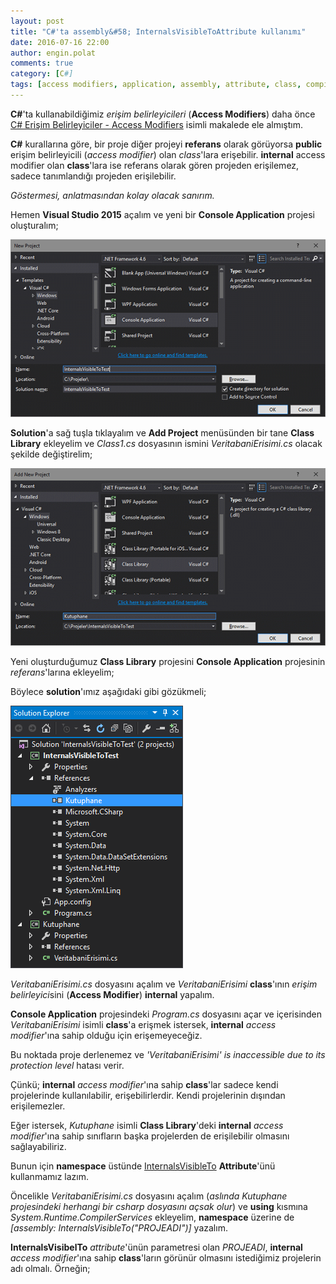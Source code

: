```yaml
---
layout: post
title: "C#'ta assembly&#58; InternalsVisibleToAttribute kullanımı"
date: 2016-07-16 22:00
author: engin.polat
comments: true
category: [C#]
tags: [access modifiers, application, assembly, attribute, class, compilerservices, console, csharp, erişim belirleyiciler, internal, internalsvisibleto, internalsvisibletoattribute, library, namespace, project, protection level, public, reference, runtime, solution, solution explorer, system, var, visual studio]
---
```

**C#**'ta kullanabildiğimiz *erişim belirleyicileri* (**Access Modifiers**) daha önce <a href="http://www.enginpolat.com/csharp-erisim-belirleyiciler-access-modifiers/" target="_blank" rel="noopener">C# Erişim Belirleyiciler - Access Modifiers</a> isimli makalede ele almıştım.

**C#** kurallarına göre, bir proje diğer projeyi **referans** olarak görüyorsa **public** erişim belirleyicili (*access modifier*) olan *class*'lara erişebilir. **internal** access modifier olan **class**'lara ise referans olarak gören projeden erişilemez, sadece tanımlandığı projeden erişilebilir.

*Göstermesi, anlatmasından kolay olacak sanırım.*

Hemen **Visual Studio 2015** açalım ve yeni bir **Console Application** projesi oluşturalım;

![](/assets/uploads/2016/07/assembly-internalsvisibleto-attribute-0.png)

**Solution**'a sağ tuşla tıklayalım ve **Add Project** menüsünden bir tane **Class Library** ekleyelim ve *Class1.cs* dosyasının ismini *VeritabaniErisimi.cs* olacak şekilde değiştirelim;

![](/assets/uploads/2016/07/assembly-internalsvisibleto-attribute-1.png)

Yeni oluşturduğumuz **Class Library** projesini **Console Application** projesinin *referans*'larına ekleyelim;

Böylece **solution**'ımız aşağıdaki gibi gözükmeli;

![](/assets/uploads/2016/07/assembly-internalsvisibleto-attribute-2.png)

*VeritabaniErisimi.cs* dosyasını açalım ve *VeritabaniErisimi* **class**'ının *erişim belirleyici*sini (**Access Modifier**) **internal** yapalım.

<script src="https://gist.github.com/polatengin/5851e2e34124f8c6a15b1a6b97b1cdd0.js?file=VeritabaniErisimi-Before.cs"></script>

**Console Application** projesindeki *Program.cs* dosyasını açar ve içerisinden *VeritabaniErisimi* isimli **class**'a erişmek istersek, **internal** *access modifier*'ına sahip olduğu için erişemeyeceğiz.

<script src="https://gist.github.com/polatengin/5851e2e34124f8c6a15b1a6b97b1cdd0.js?file=Program.cs"></script>

Bu noktada proje derlenemez ve *'VeritabaniErisimi' is inaccessible due to its protection level* hatası verir.

Çünkü; **internal** *access modifier*'ına sahip **class**'lar sadece kendi projelerinde kullanılabilir, erişebilirlerdir. Kendi projelerinin dışından erişilemezler.

Eğer istersek, *Kutuphane* isimli **Class Library**'deki **internal** *access modifier*'ına sahip sınıfların başka projelerden de erişilebilir olmasını sağlayabiliriz.

Bunun için **namespace** üstünde <a href="https://msdn.microsoft.com/library/system.runtime.compilerservices.internalsvisibletoattribute" target="_blank" rel="noopener">InternalsVisibleTo</a> **Attribute**'ünü kullanmamız lazım.

Öncelikle *VeritabaniErisimi.cs* dosyasını açalım (*aslında Kutuphane projesindeki herhangi bir csharp dosyasını açsak olur*) ve **using** kısmına *System.Runtime.CompilerServices* ekleyelim, **namespace** üzerine de *[assembly: InternalsVisibleTo("PROJEADI")]* yazalım.

**InternalsVisibelTo** *attribute*'ünün parametresi olan *PROJEADI*, **internal** *access modifier*'ına sahip **class**'ların görünür olmasını istediğimiz projelerin adı olmalı. Örneğin;

<script src="https://gist.github.com/polatengin/5851e2e34124f8c6a15b1a6b97b1cdd0.js?file=VeritabaniErisimi-After.cs"></script>